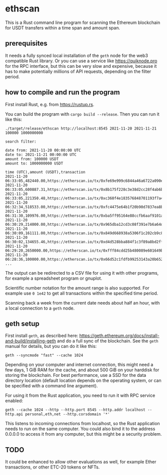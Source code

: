 # ethscan

This is a Rust command line program for scanning the Ethereum blockchain for USDT transfers within a time span and amount span.

## prerequisites

It needs a fully synced local installation of the `geth` node for the web3 compatible Rust library. Or you can use a service like https://quiknode.pro for the RPC interface, but this can be very slow and expensive, because it has to make potentially millions of API requests, depending on the filter period.

## how to compile and run the program

First install Rust, e.g. from https://rustup.rs.

You can build the program with `cargo build --release`. Then you can run it like this:

```
./target/release/ethscan http://localhost:8545 2021-11-20 2021-11-21 100000 1000000000

search filter:

date from: 2021-11-20 00:00:00 UTC
date to: 2021-11-21 00:00:00 UTC
amount from: 100000 USDT
amount to: 1000000000 USDT

time (UTC),amount (USDT),transaction
2021-11-20 06:33:05,482440.00,https://etherscan.io/tx/0xfe69e999c6844a46a6722a090ee3a9cfe6338c2d02e721840f280953d84c5270
2021-11-20 06:33:05,600887.31,https://etherscan.io/tx/0x8b175f228c3e38d2cc28f4ab6b4bf1a6c6156883045e7c986ec47c0fe5f63157
2021-11-20 06:33:05,221350.48,https://etherscan.io/tx/0xc360f4e183576848701193f7a456234a0e4bb849a94c7ea960b740da9088d830
2021-11-20 06:32:34,518533.00,https://etherscan.io/tx/0xfc4475e64b1f20b90d7837ea8b4129e1ed0b0fe9a4f0240338f59eca4b125572
2021-11-20 06:31:30,109976.00,https://etherscan.io/tx/0xba5ff95164e88ccfb6aaf9101ada7750ec51f935e14a421db5793f90753510b7
2021-11-20 06:30:29,214000.00,https://etherscan.io/tx/0x965dba12cd3c08f391e7b6a64d96d9b93ee13944339709995362b377b864fe30
2021-11-20 06:30:09,161111.00,https://etherscan.io/tx/0x849d668938a5306f1c202cb9c8fc342767856d777a8ce4058cf0b67b264b7375
2021-11-20 06:30:02,134655.46,https://etherscan.io/tx/0xd4d528bba884f1c3f89a8bd2ffb7b5dc37b47814bff7c51bed8cad79b306606b
2021-11-20 06:29:20,2650000.00,https://etherscan.io/tx/0xfff84cdd25b480089e601649b93d3b8ca97f4e5e21b7e0d0572a8448a022c499
2021-11-20 06:28:36,100000.00,https://etherscan.io/tx/0x66d52c1fdfb99253143a20b652136ecd758b3282265dbca100180e83f96103be
...
```

The output can be redirected to a CSV file for using it with other programs, for example a spreadsheet program or gnuplot.

Scientific number notation for the amount range is also supported. For example use `0 1e42` to get all transactions within the specified time period.

Scanning back a week from the current date needs about half an hour, with a local connection to a `geth` node.

## geth setup

First install `geth`, as described here: https://geth.ethereum.org/docs/install-and-build/installing-geth and do a full sync of the blockchain. See the `geth` manual for details, but you can do it like this:

```
geth --syncmode "fast" --cache 1024
```

Depending on your computer and internet connection, this might need a few days, 1 GiB RAM for the cache, and about 500 GiB on your harddisk for storing the blockchain. For best performance, use a SSD for the data directory location (default location depends on the operating system, or can be specified with a command line argument).

For using it from the Rust application, you need to run it with RPC service enabled:

```
geth --cache 1024 --http --http.port 8545 --http.addr localhost --http.api personal,eth,net --http.corsdomain '*'
```

This listens to incoming connections from localhost, so the Rust application needs to run on the same computer. You could also bind it to the address 0.0.0.0 to access it from any computer, but this might be a security problem.

## TODO

It could be enhanced to allow other evaluations as well, for example Ether transactions, or other ETC-20 tokens or NFTs.
